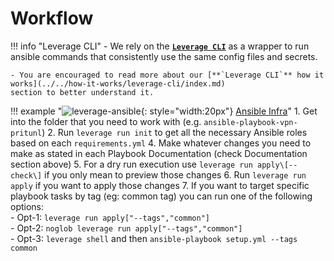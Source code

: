 # Workflow

!!! info "Leverage CLI"
    - We rely on the [**`Leverage CLI`**](../leverage-cli/install-leverage-cli.md) as a wrapper to run ansible commands
    that consistently use the same config files and secrets.

    - You are encouraged to read more about our [**`Leverage CLI`** how it works](../../how-it-works/leverage-cli/index.md)
    section to better understand it.

!!! example "![leverage-ansible](../../../assets/images/logos/ansible.png "Leverage"){: style="width:20px"} [Ansible Infra](https://github.com/binbashar/le-ansible-infra)"
    1. Get into the folder that you need to work with (e.g. `ansible-playbook-vpn-pritunl`)
    2. Run `leverage run init` to get all the necessary Ansible roles based on each `requirements.yml`
    4. Make whatever changes you need to make as stated in each Playbook Documentation (check Documentation section above)
    5. For a dry run execution use `leverage run apply\[--check\]` if you only mean to preview those changes
    6. Run `leverage run apply` if you want to apply those changes
    7. If you want to target specific playbook tasks by tag (eg: common tag) you can run one of the following options:        
        - Opt-1:  `leverage run apply["--tags","common"]`     
        - Opt-2:  `noglob leverage run apply["--tags","common"]`      
        - Opt-3:  `leverage shell` and then `ansible-playbook setup.yml --tags common`  
